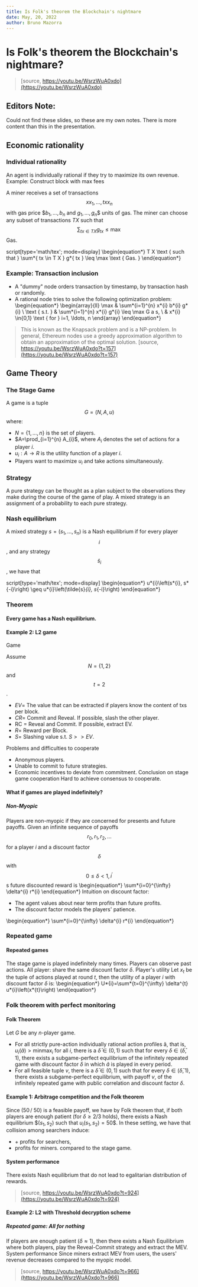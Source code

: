 ```yaml
---
title: Is Folk's theorem the Blockchain's nightmare
date: May, 20, 2022
author: Bruno Mazorra
---
```


# Is Folk's theorem the Blockchain's nightmare?

> [source, https://youtu.be/WsrzWuA0xdo](https://youtu.be/WsrzWuA0xdo)

## Editors Note:

Could not find these slides, so these are my own notes. There is more content
than this in the presentation.

## Economic rationality

### Individual rationality

An agent is individually rational if they try to maximize its own revenue.
Example: Construct block with max fees

A miner receives a set of transactions $$xx _{1}, \ldots, tx x _{n}$$ with gas
price $$b_{1}, \ldots, b_{n}$ and $g_{1}, \ldots, g_{n}$$ units of gas. The miner
can choose any subset of transactions $T X$ such that
$$\sum_{t x \in T X } g_{ tx } \leq \max$$ Gas.

script[type='math/tex'; mode=display]
\begin{equation*} T X \text { such that } \sum*{ tx \in T X } g*{ tx } \leq \max
\text { Gas. } \end{equation*}

### Example: Transaction inclusion

- A "dummy" node orders transaction by timestamp, by transaction hash or
  randomly.
- A rational node tries to solve the following optimization problem:
  \begin{equation*} \begin{array}{ll} \max & \sum*{i=1}^{n} x*{i} b*{i} g*{i} \\
  \text { s.t. } & \sum*{i=1}^{n} x*{i} g*{i} \leq \max G a s, \\ & x*{i}
  \in\{0,1\} \text { for } i=1, \ldots, n \end{array} \end{equation*}

> This is known as the Knapsack problem and is a NP-problem. In general,
> Ethereum nodes use a greedy approximation algorithm to obtain an approximation
> of the optimal solution.
> [source, https://youtu.be/WsrzWuA0xdo?t=157](https://youtu.be/WsrzWuA0xdo?t=157)

## Game Theory

### The Stage Game

A game is a tuple $$G =(N, A, u)$$ where:

- $N=\{1, \ldots, n\}$ is the set of players.
- $A=\prod_{i=1}^{n} A_{i}$, where $A_{i}$ denotes the set of actions for a
  player $i$.
- $u_{i}: A \rightarrow R$ is the utility function of a player $i$.
- Players want to maximize $u_{i}$ and take actions simultaneously.

### Strategy

A pure strategy can be thought as a plan subject to the observations they make
during the course of the game of play. A mixed strategy is an assignment of a
probability to each pure strategy.

### Nash equilibrium

A mixed strategy $s=\left(s_{1}, \ldots, s_{n}\right)$ is a Nash equilibrium if
for every player $$i$$, and any strategy $$\tilde{s}_{i}$$, we have that

script[type='math/tex'; mode=display]
\begin{equation*} u*{i}\left(s*{i}, s*{-i}\right) \geq u*{i}\left(\tilde{s}*{i},
s*{-i}\right) \end{equation*}

### Theorem

#### Every game has a Nash equilibrium.

#### Example 2: L2 game

Game

Assume $$N=\{1,2\}$$ and $$t=2$$.

- $EV =$ The value that can be extracted if players know the content of txs per
  block.
- $CR =$ Commit and Reveal. If possible, slash the other player.
- RC $=$ Reveal and Commit. If possible, extract EV.
- $R =$ Reward per Block.
- $S =$ Slashing value s.t. $S >> EV$.

Problems and difficulties to cooperate

- Anonymous players.
- Unable to commit to future strategies.
- Economic incentives to deviate from commitment. Conclusion on stage game
  cooperation Hard to achieve consensus to cooperate.

#### What if games are played indefinitely?

##### Non-Myopic

Players are non-myopic if they are concerned for presents and future payoffs.
Given an infinite sequence of payoffs $$r_{0}, r_{1}, r_{2}, \ldots$$ for a player
$i$ and a discount factor $$\delta$$ with $$0 \leq \delta<1, i^{\prime}$$ s future
discounted reward is \begin{equation*} \sum*{i=0}^{\infty} \delta^{i} r*{i}
\end{equation*} Intuition on discount factor:

- The agent values about near term profits than future profits.
- The discount factor models the players' patience.

\begin{equation*} \sum*{i=0}^{\infty} \delta^{i} r*{i} \end{equation*}

### Repeated game

#### Repeated games

The stage game is played indefinitely many times. Players can observe past
actions. All player: share the same discount factor $\delta$. Player's utility
Let $x_{t}$ be the tuple of actions played at round $t$, then the utility of a
player $i$ with discount factor $\delta$ is: \begin{equation*}
U*{i}=\sum*{t=0}^{\infty} \delta^{t} u*{i}\left(x*{t}\right) \end{equation*}

### Folk theorem with perfect monitoring

#### Folk Theorem

Let $G$ be any $n$-player game.

- For all strictly pure-action individually rational action profiles ã, that is,
  $u_{i}(\tilde{a})>\operatorname{minmax}_{i}$ for all $i$, there is a
  $\bar{\delta} \in(0,1)$ such that for every $\delta \in(\bar{\delta}, 1)$,
  there exists a subgame-perfect equilibrium of the infinitely repeated game
  with discount factor $\delta$ in which $\tilde{a}$ is played in every period.
- For all feasible tuple $v$, there is a $\bar{\delta} \in(0,1)$ such that for
  every $\delta \in(\bar{\delta}, 1)$, there exists a subgame-perfect
  equilibrium, with payoff $v$, of the infinitely repeated game with public
  correlation and discount factor $\delta$.

#### Example 1: Arbitrage competition and the Folk theorem

Since $(50 \,/\ 50 )$ is a feasible payoff, we have by Folk theorem that, if
both players are enough patient (for $\delta \geq 2 / 3$ holds), there exists a
Nash equilibrium $$\left(s_{1}, s_{2}\right)$ such that
$u_{i}\left(s_{1}, s_{2}\right)=50 \$$. In these setting, we have that collision
among searchers induce:

- $+$ profits for searchers,
- profits for miners. compared to the stage game.

#### System performance

There exists Nash equilibrium that do not lead to egalitarian distribution of
rewards.

> [source, https://youtu.be/WsrzWuA0xdo?t=924](https://youtu.be/WsrzWuA0xdo?t=924)

#### Example 2: L2 with Threshold decryption scheme

##### Repeated game: All for nothing

If players are enough patient $(\delta \approx 1)$, then there exists a Nash
Equilibrium where both players, play the Reveal-Commit strategy and extract the
MEV. System performance Since miners extract MEV from users, the users' revenue
decreases compared to the myopic model.

> [source, https://youtu.be/WsrzWuA0xdo?t=966](https://youtu.be/WsrzWuA0xdo?t=966)
